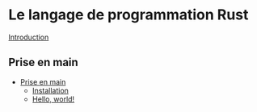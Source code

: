 # Le langage de programmation Rust

[Introduction](ch00-00-introduction.md)

## Prise en main

- [Prise en main](ch01-00-getting-started.md)
    - [Installation](ch01-01-installation.md)
    - [Hello, world!](ch01-02-hello-world.md)
